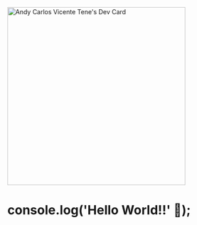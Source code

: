 
<!--
**acvicente/acvicente** is a ✨ _special_ ✨ repository because its `README.md` (this file) appears on your GitHub profile.

Here are some ideas to get you started:

- 🔭 I’m currently working on ...
- 🌱 I’m currently learning ...
- 👯 I’m looking to collaborate on ...
- 🤔 I’m looking for help with ...
- 💬 Ask me about ...
- 📫 How to reach me: ...
- 😄 Pronouns: ...
- ⚡ Fun fact: ...
-->

<a href="https://app.daily.dev/acvicente"><img src="https://api.daily.dev/devcards/ea532b871b37472f90a72972ea73cfc3.png?r=n2p" width="400" alt="Andy Carlos Vicente Tene's Dev Card"/></a>

# console.log('Hello World!!' 👋);

